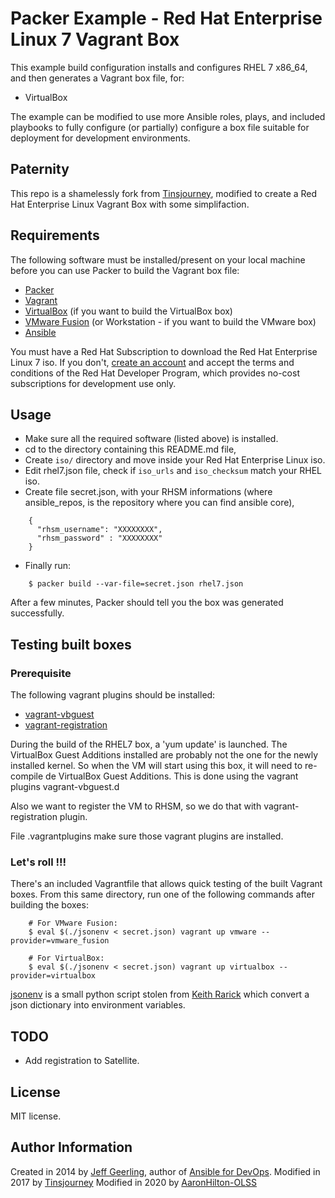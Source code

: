# Packer Example - Red Hat Enterprise Linux 7 Vagrant Box

This example build configuration installs and configures RHEL 7 x86_64, and then generates a Vagrant box file, for:

  - VirtualBox

The example can be modified to use more Ansible roles, plays, and included playbooks to fully configure (or partially) configure a box file suitable for deployment for development environments.

## Paternity

This repo is a shamelessly fork from [Tinsjourney](https://github.com/tinsjourney/packer-rhel-7), modified to create a Red Hat Enterprise Linux Vagrant Box with some simplifaction.

## Requirements

The following software must be installed/present on your local machine before you can use Packer to build the Vagrant box file:

  - [Packer](http://www.packer.io/)
  - [Vagrant](http://vagrantup.com/)
  - [VirtualBox](https://www.virtualbox.org/) (if you want to build the VirtualBox box)
  - [VMware Fusion](http://www.vmware.com/products/fusion/) (or Workstation - if you want to build the VMware box)
  - [Ansible](http://docs.ansible.com/intro_installation.html)

You must have a Red Hat Subscription to download the Red Hat Enterprise Linux 7 iso. If you don't, [create an account](https://developers.redhat.com) and accept the terms and conditions of the Red Hat Developer Program, which provides no-cost subscriptions for development use only.

## Usage

  - Make sure all the required software (listed above) is installed.
  - cd to the directory containing this README.md file,
  - Create `iso/` directory and move inside your Red Hat Enterprise Linux iso.
  - Edit rhel7.json file, check if `iso_urls` and `iso_checksum` match your RHEL iso.
  - Create file secret.json, with your RHSM informations (where ansible_repos, is the repository where you can find ansible core),
```
    {
      "rhsm_username": "XXXXXXXX",
      "rhsm_password" : "XXXXXXXX"
    }
```
- Finally run:
```
    $ packer build --var-file=secret.json rhel7.json
```
After a few minutes, Packer should tell you the box was generated successfully.

## Testing built boxes

###  Prerequisite

The following vagrant plugins should be installed:

 - [vagrant-vbguest](https://github.com/dotless-de/vagrant-vbguest)
 - [vagrant-registration](https://github.com/projectatomic/adb-vagrant-registration)

During the build of the RHEL7 box, a 'yum update' is launched. The VirtualBox Guest Additions installed are probably not the one for the newly installed kernel. So when the VM will start using this box, it will need to re-compile de VirtualBox Guest Additions. This is done using the vagrant plugins vagrant-vbguest.d

Also we want to register the VM to RHSM, so we do that with vagrant-registration plugin.

File .vagrantplugins make sure those vagrant plugins are installed.

### Let's roll !!!

There's an included Vagrantfile that allows quick testing of the built Vagrant boxes. From this same directory, run one of the following commands after building the boxes:
```
    # For VMware Fusion:
    $ eval $(./jsonenv < secret.json) vagrant up vmware --provider=vmware_fusion

    # For VirtualBox:
    $ eval $(./jsonenv < secret.json) vagrant up virtualbox --provider=virtualbox
```
[jsonenv](jsonenv) is a small python script stolen from [Keith Rarick](https://gist.github.com/kr/6161118) which convert a json dictionary into environment variables.

## TODO
  - Add registration to Satellite.

## License

MIT license.

## Author Information

Created in 2014 by [Jeff Geerling](http://jeffgeerling.com/), author of [Ansible for DevOps](http://ansiblefordevops.com/).
Modified in 2017 by [Tinsjourney](https://www.gnali.org/)
Modified in 2020 by [AaronHilton-OLSS](http://www.olsssystems.com/)

